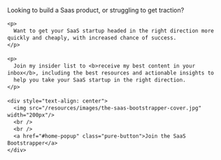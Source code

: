 <form action="https://www.getdrip.com/forms/11557496/submissions" method="post" data-drip-embedded-form="11557496">

  <div data-drip-attribute="description" class="home-cta">
    <p>
      Looking to build a Saas product, or struggling to get traction?
    </p>

    <p>
      Want to get your SaaS startup headed in the right direction more quickly and cheaply, with increased chance of success.
    </p>

    <p>
      Join my insider list to <b>receive my best content in your inbox</b>, including the best resources and actionable insights to
      help you take your SaaS startup in the right direction.
    </p>

    <div style="text-align: center">
      <img src="/resources/images/the-saas-bootstrapper-cover.jpg" width="200px"/>
      <br />
      <br />
      <a href="#home-popup" class="pure-button">Join the SaaS Bootstrapper</a>
    </div>

  </div>

</form>
